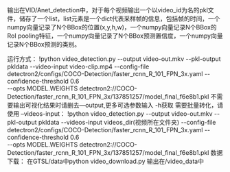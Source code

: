 输出在VID/Anet_detection中，对于每个视频输出一个以video_id为名的pkl文件，储存了一个list，list元素是一个dict代表采样帧的信息，包括帧的时间，一个numpy向量记录了N个BBox的位置(x,y,h,w)，一个numpy向量记录N个BBox的RoI pooling特征，一个numpy向量记录了N个BBox预测置信度，一个numpy向量记录N个BBox预测的类别。

运行方式：
!python video_detection.py  --output video-out.mkv --pkl-output pkldata --video-input video-clip.mp4 --config-file detectron2/configs/COCO-Detection/faster_rcnn_R_101_FPN_3x.yaml --confidence-threshold 0.6  \
  --opts MODEL.WEIGHTS detectron2://COCO-Detection/faster_rcnn_R_101_FPN_3x/137851257/model_final_f6e8b1.pkl
不需要输出可视化结果时请删去—output,更多可选参数输入 -h获取
需要批量转化，请使用 –videos-input：
!python video_detection.py  --output video-out.mkv --pkl-output pkldata --videos-input videos_dir(视频所在文件夹) --config-file detectron2/configs/COCO-Detection/faster_rcnn_R_101_FPN_3x.yaml --confidence-threshold 0.6  \
  --opts MODEL.WEIGHTS detectron2://COCO-Detection/faster_rcnn_R_101_FPN_3x/137851257/model_final_f6e8b1.pkl
数据下载：
在GTSL/data中python video_download.py 输出在/video_data中
